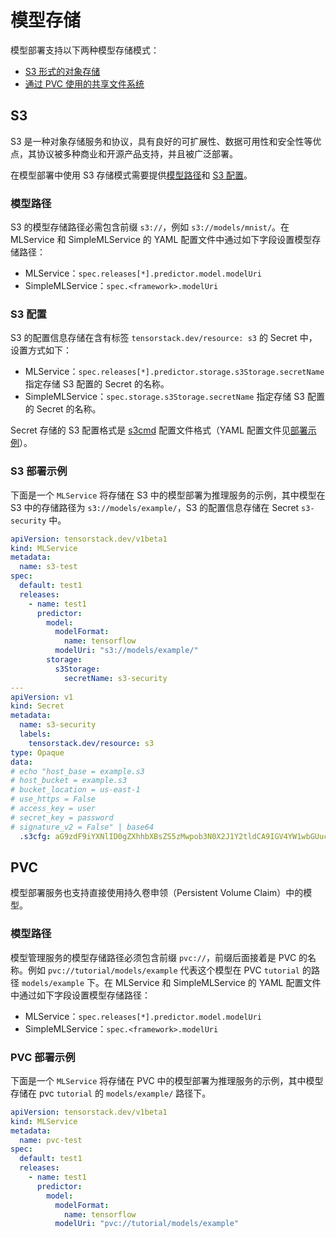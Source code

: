 # 模型存储

模型部署支持以下两种模型存储模式：

* [S3 形式的对象存储](#S3)
* [通过 PVC 使用的共享文件系统](#pvc)

## S3

S3 是一种对象存储服务和协议，具有良好的可扩展性、数据可用性和安全性等优点，其协议被多种商业和开源产品支持，并且被广泛部署。

在模型部署中使用 S3 存储模式需要提供[模型路径](#模型路径)和 [S3 配置](#s3-配置)。

### 模型路径

S3 的模型存储路径必需包含前缀 `s3://`，例如 `s3://models/mnist/`。在 MLService 和 SimpleMLService 的 YAML 配置文件中通过如下字段设置模型存储路径：

* MLService：`spec.releases[*].predictor.model.modelUri`
* SimpleMLService：`spec.<framework>.modelUri`

### S3 配置

S3 的配置信息存储在含有标签 `tensorstack.dev/resource: s3` 的 Secret 中，设置方式如下：

* MLService：`spec.releases[*].predictor.storage.s3Storage.secretName` 指定存储 S3 配置的 Secret 的名称。
* SimpleMLService：`spec.storage.s3Storage.secretName` 指定存储 S3 配置的 Secret 的名称。

Secret 存储的 S3 配置格式是 [s3cmd](https://s3tools.org/s3cmd) 配置文件格式（YAML 配置文件见[部署示例](#s3-部署示例)）。

### S3 部署示例

下面是一个 `MLService` 将存储在 S3 中的模型部署为推理服务的示例，其中模型在 S3 中的存储路径为 `s3://models/example/`，S3 的配置信息存储在 Secret `s3-security` 中。

```yaml
apiVersion: tensorstack.dev/v1beta1
kind: MLService
metadata:
  name: s3-test
spec:
  default: test1
  releases:
    - name: test1
      predictor:
        model:
          modelFormat:
            name: tensorflow
          modelUri: "s3://models/example/"
        storage:
          s3Storage:
            secretName: s3-security
---
apiVersion: v1
kind: Secret
metadata:
  name: s3-security
  labels:
    tensorstack.dev/resource: s3
type: Opaque
data:
# echo "host_base = example.s3
# host_bucket = example.s3
# bucket_location = us-east-1
# use_https = False
# access_key = user
# secret_key = password
# signature_v2 = False" | base64
  .s3cfg: aG9zdF9iYXNlID0gZXhhbXBsZS5zMwpob3N0X2J1Y2tldCA9IGV4YW1wbGUuczMKYnVja2V0X2xvY2F0aW9uID0gdXMtZWFzdC0xCnVzZV9odHRwcyA9IEZhbHNlCmFjY2Vzc19rZXkgPSB1c2VyCnNlY3JldF9rZXkgPSBwYXNzd29yZApzaWduYXR1cmVfdjIgPSBGYWxzZQo=
```

## PVC

模型部署服务也支持直接使用持久卷申领（Persistent Volume Claim）中的模型。

### 模型路径

模型管理服务的模型存储路径必须包含前缀 `pvc://`，前缀后面接着是 PVC 的名称。例如 `pvc://tutorial/models/example` 代表这个模型在 PVC `tutorial` 的路径 `models/example` 下。在 MLService 和 SimpleMLService 的 YAML 配置文件中通过如下字段设置模型存储路径：

* MLService：`spec.releases[*].predictor.model.modelUri`
* SimpleMLService：`spec.<framework>.modelUri`

### PVC 部署示例

下面是一个 `MLService` 将存储在 PVC 中的模型部署为推理服务的示例，其中模型存储在 pvc `tutorial` 的 `models/example/` 路径下。

```yaml
apiVersion: tensorstack.dev/v1beta1
kind: MLService
metadata:
  name: pvc-test
spec:
  default: test1
  releases:
    - name: test1
      predictor:
        model:
          modelFormat:
            name: tensorflow
          modelUri: "pvc://tutorial/models/example"
```